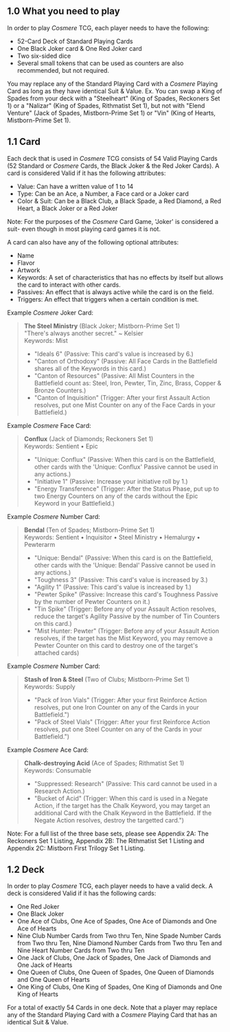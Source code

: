 ## 1.0 What you need to play

In order to play *Cosmere* TCG, each player needs to have the following:

- 52-Card Deck of Standard Playing Cards
- One Black Joker card & One Red Joker card
- Two six-sided dice 
- Several small tokens that can be used as counters are also recommended, but not required.

You may replace any of the Standard Playing Card with a *Cosmere* Playing Card as long as they have identical Suit & Value. Ex. You can swap a King of Spades from your deck with a "Steelheart" (King of Spades, Reckoners Set 1)  or a "Nalizar" (King of Spades, Rithmatist Set 1), but not with "Elend Venture" (Jack of Spades, Mistborn-Prime Set 1) or "Vin" (King of Hearts, Mistborn-Prime Set 1). 

## 1.1 Card

Each deck that is used in *Cosmere* TCG consists of 54 Valid Playing Cards (52 Standard or *Cosmere* Cards, the Black Joker & the Red Joker Cards). A card is considered Valid if it has the following attributes:

- Value: Can have a written value of 1 to 14
- Type: Can be an Ace, a Number, a Face card or a Joker card
- Color & Suit: Can be a Black Club, a Black Spade, a Red Diamond, a Red Heart, a Black Joker or a Red Joker

Note: For the purposes of the *Cosmere* Card Game, 'Joker' is considered a suit- even though in most playing card games it is not.

A card can also have any of the following optional attributes:
- Name
- Flavor
- Artwork
- Keywords: A set of characteristics that has no effects by itself but allows the card to interact with other cards.
- Passives: An effect that is always active while the card is on the field.
- Triggers: An effect that triggers when a certain condition is met.

Example *Cosmere* Joker Card:
> **The Steel Ministry** (Black Joker; Mistborn-Prime Set 1)  
> "There's always another secret." ~ Kelsier  
> Keywords: Mist  
> - "Ideals 6" (Passive: This card's value is increased by 6.)  
> - "Canton of Orthodoxy" (Passive: All Face Cards in the Battlefield shares all of the Keywords in this card.)  
> - "Canton of Resources" (Passive: All Mist Counters in the Battlefield count as: Steel, Iron, Pewter, Tin, Zinc, Brass, Copper & Bronze Counters.)  
> - "Canton of Inquisition" (Trigger: After your first Assault Action resolves, put one Mist Counter on any of the Face Cards in your Battlefield.)  

Example *Cosmere* Face Card:
> **Conflux** (Jack of Diamonds; Reckoners Set 1)  
> Keywords: Sentient • Epic  
> - "Unique: Conflux" (Passive: When this card is on the Battlefield, other cards with the 'Unique: Conflux' Passive cannot be used in any actions.)  
> - "Initiative 1" (Passive: Increase your initiative roll by 1.)  
> - "Energy Transference" (Trigger: After the Status Phase, put up to two Energy Counters on any of the cards without the Epic Keyword in your Battlefield.)  

Example *Cosmere* Number Card:
> **Bendal** (Ten of Spades; Mistborn-Prime Set 1)  
> Keywords: Sentient • Inquisitor • Steel Ministry • Hemalurgy • Pewterarm  
> - "Unique: Bendal" (Passive: When this card is on the Battlefield, other cards with the 'Unique: Bendal' Passive cannot be used in any actions.)  
> - "Toughness 3" (Passive: This card's value is increased by 3.)  
> - "Agility 1" (Passive: This card's value is increased by 1.)  
> - "Pewter Spike" (Passive: Increase this card's Toughness Passive by the number of Pewter Counters on it.)  
> - "Tin Spike" (Trigger: Before any of your Assault Action resolves, reduce the target's Agility Passive by the number of Tin Counters on this card.)  
> - "Mist Hunter: Pewter" (Trigger: Before any of your Assault Action resolves, if the target has the Mist Keyword, you may remove a Pewter Counter on this card to destroy one of the target's attached cards)   

Example *Cosmere* Number Card:
> **Stash of Iron & Steel** (Two of Clubs; Mistborn-Prime Set 1)  
> Keywords: Supply  
> - "Pack of Iron Vials" (Trigger: After your first Reinforce Action resolves, put one Iron Counter on any of the Cards in your Battlefield.")  
> - "Pack of Steel Vials" (Trigger: After your first Reinforce Action resolves, put one Steel Counter on any of the Cards in your Battlefield.")  

Example *Cosmere* Ace Card:  
> **Chalk-destroying Acid** (Ace of Spades; Rithmatist Set 1)  
> Keywords: Consumable  
> - "Suppressed: Research" (Passive: This card cannot be used in a Research Action.)  
> - "Bucket of Acid" (Trigger: When this card is used in a Negate Action, if the target has the Chalk Keyword, you may target an additional Card with the Chalk Keyword in the Battlefield. If the Negate Action resolves, destroy the targetted card.")  

Note: For a full list of the three base sets, please see Appendix 2A: The Reckoners Set 1 Listing, Appendix 2B: The Rithmatist Set 1 Listing and Appendix 2C: Mistborn First Trilogy Set 1 Listing.

## 1.2 Deck

In order to play *Cosmere* TCG, each player needs to have a valid deck. A deck is considered Valid if it has the following cards:

- One Red Joker
- One Black Joker
- One Ace of Clubs, One Ace of Spades, One Ace of Diamonds and One Ace of Hearts
- Nine Club Number Cards from Two thru Ten, Nine Spade Number Cards from Two thru Ten, Nine Diamond Number Cards from Two thru Ten and Nine Heart Number Cards from Two thru Ten
- One Jack of Clubs, One Jack of Spades, One Jack of Diamonds and One Jack of Hearts
- One Queen of Clubs, One Queen of Spades, One Queen of Diamonds and One Queen of Hearts
- One King of Clubs, One King of Spades, One King of Diamonds and One King of Hearts

For a total of exactly 54 Cards in one deck. Note that a player may replace any of the Standard Playing Card with a *Cosmere* Playing Card that has an identical Suit & Value.